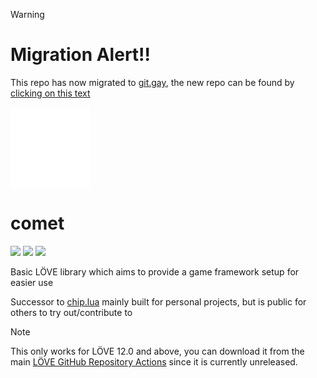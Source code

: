 > [!WARNING]
> # Migration Alert!!
> This repo has now migrated to [git.gay](https://git.gay), the new repo can be found by [clicking on this text](https://git.gay/swordcube/friday-again-garfie-baby)

<a href="https://github.com/swordcube/comet.lua">
    <img src="./res/image/logo.png" align="center" width="128" />
</a>

# comet

![](https://img.shields.io/github/repo-size/swordcube/comet.lua) ![](https://badgen.net/github/open-issues/swordcube/comet.lua) ![](https://badgen.net/badge/license/MIT/green)

Basic LÖVE library which aims to provide a game framework setup for easier use

Successor to [chip.lua](https://github.com/swordcube/chip.lua) mainly built for personal projects, but is public for others to try out/contribute to

> [!NOTE]  
> This only works for LÖVE 12.0 and above, you can download it from the main [LÖVE GitHub Repository Actions](https://github.com/love2d/love/actions) since it is currently unreleased.
